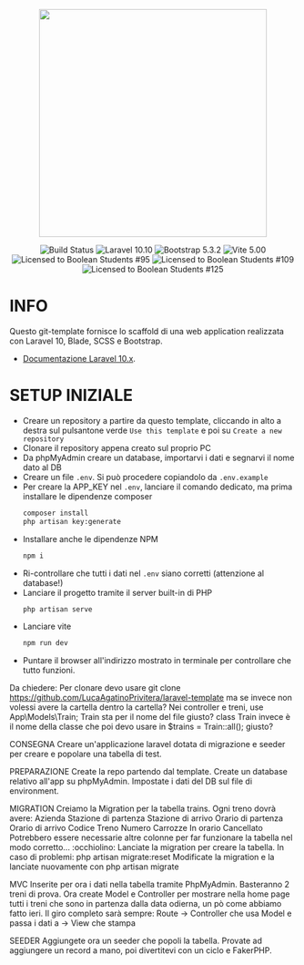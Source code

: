<p align="center"><a href="https://laravel.com" target="_blank"><img src="https://raw.githubusercontent.com/laravel/art/master/logo-lockup/5%20SVG/2%20CMYK/1%20Full%20Color/laravel-logolockup-cmyk-red.svg" width="400"></a></p>

<p align="center">
<img src="https://img.shields.io/badge/template-tested-green" alt="Build Status">
<img src="https://img.shields.io/badge/laravel-10.10-red" alt="Laravel 10.10" />
<img src="https://img.shields.io/badge/bootstrap-5.3.2-red" alt="Bootstrap 5.3.2" />
<img src="https://img.shields.io/badge/vite-5.00-red" alt="Vite 5.00" />
<br>
<img src="https://img.shields.io/badge/license-boolean_95-blue" alt="Licensed to Boolean Students #95" />
<img src="https://img.shields.io/badge/license-boolean_109-blue" alt="Licensed to Boolean Students #109" />
<img src="https://img.shields.io/badge/license-boolean_125-blue" alt="Licensed to Boolean Students #125" />
</p>

# INFO

Questo git-template fornisce lo scaffold di una web application realizzata con Laravel 10, Blade, SCSS e Bootstrap. 

- [Documentazione Laravel 10.x](https://laravel.com/docs/10.x).

# SETUP INIZIALE

- Creare un repository a partire da questo template, cliccando in alto a destra sul pulsantone verde `Use this template` e poi su `Create a new repository`
- Clonare il repository appena creato sul proprio PC
- Da phpMyAdmin creare un database, importarvi i dati e segnarvi il nome dato al DB
- Creare un file `.env`. Si può procedere copiandolo da `.env.example`
- Per creare la APP_KEY nel `.env`, lanciare il comando dedicato, ma prima installare le dipendenze composer
	```bash
    composer install
	php artisan key:generate
	```
 - Installare anche le dipendenze NPM
	```bash
	npm i
	```
- Ri-controllare che tutti i dati nel `.env` siano corretti (attenzione al database!)
- Lanciare il progetto tramite il server built-in di PHP
	```bash
	php artisan serve
	```
- Lanciare vite
	```bash
	npm run dev
	```
- Puntare il browser all'indirizzo mostrato in terminale per controllare che tutto funzioni.


Da chiedere: 
	Per clonare devo usare git clone https://github.com/LucaAgatinoPrivitera/laravel-template ma se invece non volessi avere la cartella dentro la cartella?
	Nei controller e treni, use App\Models\Train; Train sta per il nome del file giusto?
		class Train invece è il nome della classe che poi devo usare in $trains = Train::all(); giusto?




CONSEGNA
Creare un'applicazione laravel dotata di migrazione e seeder per creare e popolare una tabella di test.

PREPARAZIONE
Create la repo partendo dal template.
Create un database relativo all'app su phpMyAdmin.
Impostate i dati del DB sul file di environment.

MIGRATION
Creiamo la Migration per la tabella trains. Ogni treno dovrà avere:
Azienda
Stazione di partenza
Stazione di arrivo
Orario di partenza
Orario di arrivo
Codice Treno
Numero Carrozze
In orario
Cancellato
Potrebbero essere necessarie altre colonne per far funzionare la tabella nel modo corretto... :occhiolino:
Lanciate la migration per creare la tabella. In caso di problemi:
php artisan migrate:reset
Modificate la migration e la lanciate nuovamente con
php artisan migrate

MVC
Inserite per ora i dati nella tabella tramite PhpMyAdmin. Basteranno 2 treni di prova.
Ora create Model e Controller per mostrare nella home page tutti i treni che sono in partenza dalla data odierna, un pò come abbiamo fatto ieri.
Il giro completo sarà sempre: Route -> Controller che usa Model e passa i dati a -> View che stampa

SEEDER
Aggiungete ora un seeder che popoli la tabella.
Provate ad aggiungere un record a mano, poi divertitevi con un ciclo e FakerPHP.